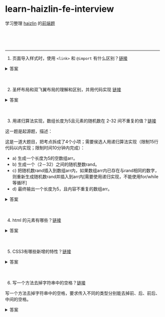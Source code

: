 # learn-haizlin-fe-interview

学习整理 [haizlin](https://github.com/haizlin) 的[前端题](https://github.com/haizlin/fe-interview)

<br><br><br>

***

1. 页面导入样式时，使用 `<link>` 和 `@import` 有什么区别？[链接](https://github.com/haizlin/fe-interview/issues/1)

<details>
<summary>答案</summary>

* `<link>` 是 html 标签，规定当前文档和外部资源之间的关系，一般写在 `<head>` 元素中，而 `@import` 是 css 的 `@规则` 语句，用于在 css 中引入一个外部样式表，一般写在 `<style>` 元素和 css 文件的开头。
* `<link>` 引入的 css 会先于 `@import` 加载。
* `<link>` 可以被动态添加和移除，`@import` 不能。
* 它们的浏览器兼容性不一样，`@import` 要求需要高于 Internet Explorer 浏览器 5.5 以上。（现在基本可以忽略这个问题）

注意：有很多回答都说 `link引入的样式页面加载时同时加载` ，这样的说法不严谨，观察浏览器打开网站加载资源的顺序可以发现，等到文档下载完成之后才会去下载其他资源文件（css js 图片 等），在文档下载完成和开始下载其他资源文件中间，会有段时间没有下载请求，所以页面加载的同时是有可能和样式加载是重叠的，但还是有一个明显的先后顺序，毕竟最优先要把 html 文档下载下来才能去做其它事。
</details>
<br><br>

2. 圣杯布局和双飞翼布局的理解和区别，并用代码实现 [链接](https://github.com/haizlin/fe-interview/issues/2)

<details>
<summary>答案</summary>

* 圣杯布局和双飞翼布局解决的问题是一样的，就是两边顶宽，中间自适应的三栏布局。
* 圣杯布局，为了中间 div 内容不被遮挡，将中间 div 设置了左右 padding-left 和 padding-right 后，将左右两个 div 用相对布局 position: relative并分别配合 right 和 left 属性，以便左右两栏 div 移动后不遮挡中间 div。双飞翼布局，为了中间 div 内容不被遮挡，直接在中间 div 内部创建子 div 用于放置内容，在该子 div 里用 margin-left 和 margin-right 为左右两栏 div 留出位置。

圣杯：

```html
<body>
<div id="hd">header</div>
<div id="bd">
  <div id="middle">middle</div>
  <div id="left">left</div>
  <div id="right">right</div>
</div>
<div id="footer">footer</div>
</body>

<style>
#hd{
    height:50px;
    background: #666;
    text-align: center;
}
#bd{
    /*左右栏通过添加负的margin放到正确的位置了，此段代码是为了摆正中间栏的位置*/
    padding:0 200px 0 180px;
    height:100px;
}
#middle{
    float:left;
    width:100%;/*左栏上去到第一行*/
    height:100px;
    background:blue;
}
#left{
    float:left;
    width:180px;
    height:100px;
    margin-left:-100%;
    background:#0c9;
    /*中间栏的位置摆正之后，左栏的位置也相应右移，通过相对定位的left恢复到正确位置*/
    position:relative;
    left:-180px;
}
#right{
    float:left;
    width:200px;
    height:100px;
    margin-left:-200px;
    background:#0c9;
    /*中间栏的位置摆正之后，右栏的位置也相应左移，通过相对定位的right恢复到正确位置*/
    position:relative;
    right:-200px;
}
#footer{
    height:50px;
    background: #666;
    text-align: center;
}
</style>
```

双飞翼

```html
<body>
<div id="hd">header</div> 
  <div id="middle">
    <div id="inside">middle</div>
  </div>
  <div id="left">left</div>
  <div id="right">right</div>
  <div id="footer">footer</div>
</body>

<style>
#hd{
    height:50px;
    background: #666;
    text-align: center;
}
#middle{
    float:left;
    width:100%;/*左栏上去到第一行*/     
    height:100px;
    background:blue;
}
#left{
    float:left;
    width:180px;
    height:100px;
    margin-left:-100%;
    background:#0c9;
}
#right{
    float:left;
    width:200px;
    height:100px;
    margin-left:-200px;
    background:#0c9;
}

/*给内部div添加margin，把内容放到中间栏，其实整个背景还是100%*/ 
#inside{
    margin:0 200px 0 180px;
    height:100px;
}
#footer{  
   clear:both; /*记得清楚浮动*/  
   height:50px;     
   background: #666;    
   text-align: center; 
} 
</style>
```
</details>
<br><br>

3. 用递归算法实现，数组长度为5且元素的随机数在 2-32 间不重复的值？[链接](https://github.com/haizlin/fe-interview/issues/3)

这一题是起源题，描述：<br>

这是一道大题目，把考点拆成了4个小项；需要侯选人用递归算法实现（限制15行代码以内实现；限制时间10分钟内完成）：

* a) 生成一个长度为5的空数组arr。
* b) 生成一个（2－32）之间的随机整数rand。
* c) 把随机数rand插入到数组arr内，如果数组arr内已存在与rand相同的数字，则重新生成随机数rand并插入到arr内[需要使用递归实现，不能使用for/while等循环]
* d) 最终输出一个长度为5，且内容不重复的数组arr。

<details>
<summary>答案</summary>

```js
function randomArr (count, min, max, arr = []) {
    if (arr.length < count) {
        let t = Math.floor(Math.random() * (max - min + 1)) + min;
        while (arr.includes(t)) {
            t = Math.floor(Math.random() * (max - min + 1)) + min
        }
        arr.push(t);
        return randomArr(count--, min, max, arr);
    } else {
        return arr;
    }
}
```

不允许使用循环，改写一下：

```js
function randomArr (count, min, max, arr = []) {
    if (arr.length < count) {
        let t = Math.floor(Math.random() * (max - min + 1)) + min;
        if (arr.includes(t)) {
            return randomArr(count, min, max, arr);
        } else {
            arr.push(t);
            return randomArr(count--, min, max, arr);
        }
    } else {
        return arr;
    }
}
```

优化一下代码行数：

```js
function randomArr (count, min, max, arr = []) {
    let t = Math.floor(Math.random() * (max - min + 1)) + min;
    if (!arr.includes(t)) {
        arr.push(t);
    }
    return arr.length < count ? randomArr(count, min, max, arr) : arr;
}
```

衍生知识点：尾递归优化<br>

如果生成的是小数，而不是整数，这样实现就会有个缺点，没有尾递归优化，当调用次数太多的时候会调用栈溢出。于是写一个包装函数进行优化：

```js
function tco(f) {
  var value;
  var active = false;
  var accumulated = [];

  return function accumulator() {
    accumulated.push(arguments);
    if (!active) {
      active = true;
      while (accumulated.length) {
        value = f.apply(this, accumulated.shift());
      }
      active = false;
      return value;
    }
  };
}

const randomArr = tco(function (count, min, max, arr = []) {
    if (arr.length < count) {
        let t = Math.random() * (max - min + 1) + min;
        while (arr.includes(t)) {
            t = Math.random() * (max - min + 1) + min
        }
        arr.push(t);
        return randomArr(count--, min, max, arr);
    } else {
        return arr;
    }
})
```

这样优化后就不会调用栈溢出了。
</details>
<br><br>

4. html 的元素有哪些？[链接](https://github.com/haizlin/fe-interview/issues/4)

<details>
<summary>答案</summary>

* 在 w3c 的规范文档 4.01 规范（[链接](https://www.w3.org/TR/html401/struct/global.html#h-7.5.3)）中是这么描述块级元素（block-level）和行内元素（inline-level）之间的区别的：

1. 内容模型： 通常，块级元素会包含行内元素或其他块级元素。而行内元素只能包含行内元素和数据。这种结构上的包含继承区别可以使块级元素创建比行内元素更”大型“的结构。

2. 格式：默认情况下，行内元素不会以新行开始，而块级元素会新起一行。

3. 内容的定向：unicode双向算法对于文本块会要求一个基础的文本方向。要为块级元素指定基础方向，就需要使用html元素的 `dir` 属性，`dir`属性的默认值是 `ltr`（从左往右）。

一旦为块级元素设置了 `dir` 属性，它会继续影响这个元素和它所有嵌套的块级元素，也就是说块级元素会继承 `dir` 属性。在嵌套元素身上设置新的 `dir` 属性才能覆盖掉继承的值。

如果要为整个文档设置基础文本方向，就在 `html` 元素上设置 `dir` 属性。

而对于行内元素来说，它不会继承 `dir` 属性。这就是说，一个没有 `dir` 属性的行内元素不会为了遵守双向算法而去为内嵌的元素开启一个额外层级。

下面是块级元素：

* `<address>` 表示其中的 HTML 提供了某个人或某个组织（等等）的联系信息。
* `<article>` HTML5 表示文档、页面、应用或网站中的独立结构，其意在成为可独立分配的或可复用的结构，如在发布中，它可能是论坛帖子、杂志或新闻文章、博客、用户提交的评论、交互式组件，或者其他独立的内容项目。​​。
* `<aside>` HTML5 表示一个和其余页面内容几乎无关的部分，被认为是独立于该内容的一部分并且可以被单独的拆分出来而不会使整体受影响。其通常表现为侧边栏或者标注框。
* `<audio>` HTML5 用于在文档中嵌入音频内容。
* `<blockquote>` 块级引用元素，代表其中的文字是引用内容。。
* `<canvas>` HTML5 被用来通过JavaScript（Canvas API 或 WebGL API）绘制图形及图形动画。
* `<dd>` 用来指明一个描述列表  `<dl>` 元素中一个术语的描述。这个元素只能作为描述列表元素的子元素出现，并且必须跟着一个 `<dt>` 元素。
* `<div>` 是一个通用型的流内容容器，在不使用CSS的情况下，其对内容或布局没有任何影响。
* `<dl>` 包含术语定义以及描述的列表。
* `<fieldset>` 用于对表单中的控制元素进行分组。
* `<figcaption>` HTML5 是与其相关联的图片的说明/标题，用于描述其父节点 `<figure>`元素里的其他数据。
* `<figure>` HTML5 代表一段独立的内容，通常来引用图片。
* `<footer>` HTML5 区段尾或页尾。
* `<form>` 表单。
* `<h1> <h2> <h3> <h4> <h5> <h6>` 标题。
* `<header>` HTML5 用于展示介绍性内容，通常包含一组介绍性的或是辅助导航的实用元素。它可能包含一些标题元素，但也可能包含其他元素，比如 Logo、搜索框、作者名称，等等。
* `<hgroup>` HTML5 标题组。
* `<hr>` 水平分割线。
* `<noscript>` 不支持脚本或禁用脚本时显示的内容。
* `<ol>` 有序列表。
* `<output>` HTML5 表示计算或用户操作的结果。
* `<p>` 段落。
* `<pre>` 预格式化文本。
* `<section>` HTML5 一个页面区段。
* `<table>` 表格。
* `<tfoot>` 表脚注。
* `<ul>` 无序列表。
* `<video>` HTML5 视频。

下面是行内元素：

* `<b>` 提醒注意（Bring Attention To）元素（注意，这个元素的语义并不是粗体，粗体请使用 css 样式 font-weight）
* `<i>` 表现一系列带有不同语义的文本，它的典型样式显示为斜体。
* `<small>` 使文本的字体变小一号。HTML5中，除了它的样式含义，这个元素被重新定义为表示边注释和附属细则，包括版权和法律文本。
* `<abbr>` 缩写元素。可以通过可选的 title 属性提供完整的描述。
* `<cite>` 表示一个作品的引用，且必须包含作品的标题。
* `<code>` 呈现一段计算机代码. 默认情况下, 它以浏览器的默认等宽字体显示。
* `<dfn>` 定义元素。表示一个术语的定义。
* `<em>` 着重元素。标记出需要用户着重阅读的内容， `<em>` 元素是可以嵌套的，嵌套层次越深，则其包含的内容被认定为越需要着重阅读。
* `<kbd>` 键盘输入元素用于表示用户输入，它将产生一个行内元素，以浏览器的默认 monospace 字体显示。
* `<strong>` 表示文本十分重要，一般用粗体显示。
* `<samp>` 标识计算机程序输出，通常使用浏览器缺省的 monotype 字体
* `<var>` 表示数学表达式或编程上下文中的变量名称。尽管该行为取决于浏览器，但通常使用当前字体的斜体形式显示。
* `<a>` 锚元素。用于创建超链接。
* `<bdo>` 双向文本替代元素改写了文本的方向性, 使文本以不同的方向渲染呈现出来。
* `<br>` 在文本中生成一个换行（回车）符号。
* `<img>` 图片。
* `<map>` 和 `<area>` 配合定义一个图像映射(一个可点击的链接区域)。
* `<object>` 表示引入一个外部资源，这个资源可能是一张图片，一个嵌入的浏览上下文，亦或是一个插件所使用的资源。
* `<q>` 表示一个封闭的并且是短的行内引用的文本. 这个标签是用来引用短的文本，所以请不要引入换行符; 对于长的文本的引用请使用 `<blockquote>` 替代.
* `<script>` 用于嵌入或引用可执行脚本。这通常用作嵌入或者指向 JavaScript 代码。
* `<span>` 短语内容的通用行内容器，并没有任何特殊语义。
* `<sub>` 定义了一个文本区域，出于排版的原因，与主要的文本相比，应该展示得更低并且更小。
* `<sup>`定义了一个文本区域，出于排版的原因，与主要的文本相比，应该展示得更高并且更小。
* `<buttom>` 表示一个可点击的按钮。
* `<input>` 用于为基于Web的表单创建交互式控件。
* `<label>` 表示用户界面中某个元素的说明。
* `<select>` 表示一个提供选项菜单的控件。
* `<textarea>` 表示一个多行纯文本编辑控件。

***

* 块级元素和行内元素只是过去规范的定义。如今最新的 html 规范对元素的分类是根据元素所包含内容来决定的。这就是内容模型（Content models）。详见 WHATWG 维护的 [html 规范](https://html.spec.whatwg.org/multipage/dom.html#content-models) 以及 [MDN 文档](https://developer.mozilla.org/zh-CN/docs/Web/Guide/HTML/Content_categories)。


根据内容模型进行的分类主要有三种：

1. 主内容类，描述了很多元素共享的内容规范；

元数据内容（Metadata content）: `<base>, <link>, <meta>, <noscript>, <script>, <style>, <title>`
流式元素（Flow content）:` <a>, <abbr>, <address>, <article>, <aside>, <audio>, <b>,<bdo>, <bdi>, <blockquote>, <br>, <button>, <canvas>, <cite>, <code>, <data>, <datalist>, <del>, <details>, <dfn>, <div>, <dl>, <em>, <embed>, <fieldset>, <figure>, <footer>, <form>, <h1>, <h2>, <h3> , <h4>, <h5>, <h6>, <header>, <hgroup>, <hr>, <i>, <iframe>, <img>, <input>, <ins>, <kbd>, <label>, <main>, <map>, <mark>, <math>, <menu>, <meter>, <nav>, <noscript>, <object>, <ol>, <output>, <p>, <pre>, <progress>, <q>, <ruby>, <s>, <samp>, <script>, <section>, <select>, <small>, <span>, <strong>, <sub>, <sup>, <svg>, <table>, <template>, <textarea>, <time>, <ul>, <var>, <video>, <wbr>, Text`
章节元素（Sectioning content）: ` <article>, <aside>, <nav>, <section>`
标题元素（Heading content）: `<h1>, <h2>, <h3> , <h4>, <h5>, <h6>, <hgroup>`
短语元素（Phrasing content）: ` <abbr>, <audio>, <b>, <bdo>, <br>, <button>, <canvas>, <cite>, <code>, <datalist>, <dfn>, <em>, <embed>, <i>, <iframe>, <img>, <input>, <kbd>, <label>, <mark>, <math>, <meter>, <noscript>, <object>, <output>, <progress>, <q>, <ruby>, <samp>, <script>, <select>, <small>, <span>, <strong>, <sub>, <sup>, <svg>, <textarea>, <time>, <var>, <video>, <wbr>, plain text `
嵌入元素（Embedded content）: `<audio>, <canvas>, <embed>, <iframe>, <img>, <math>, <object>, <svg>, <video>`
交互元素（Interactive content）: `<a>，<button>，<details>，<embed>，<iframe>，<label>，<select>, <textarea>`


2. 表单相关的内容类，描述了表单相关元素共有的内容规范；

`<button> <fieldset><input> <label> <meter> <object> <output> <progress> <select> <textarea>`

3. 特殊内容类，描述了仅仅在某些特殊元素上才需要遵守的内容规范，通常这些元素都有特殊的上下文关系。

`<script> <template> <del>, <ins>`

</details>
<br><br>

5. CSS3有哪些新增的特性？[链接](https://github.com/haizlin/fe-interview/issues/5)

<details>
<summary>答案</summary>

根据 w3c 规范来看，css 没有3的版本号了，而是拆成不同的模块独立更新，有一系列流程，从草案到最后的推荐标准。具体请去 w3c 官网查阅[文档](https://www.w3.org/Style/CSS/current-work)。
</details>
<br><br>

6. 写一个方法去掉字符串中的空格？[链接](https://github.com/haizlin/fe-interview/issues/6)

写一个方法去掉字符串中的空格，要求传入不同的类型分别能去掉前、后、前后、中间的空格。

<details>
<summary>答案</summary>

* 去除中间空格使用了 ES2018 新增特性正则表达式的后行断言（lookbehind ），对浏览器有兼容性要求，具体兼容性请去[caniuse](https://www.caniuse.com/?search=lookbehind) 查看。

```js
function trim (str, type = 'default') {
    if (str === '') return '';
    str = String(str);
    const reg = {
        left: /^ */g,
        right: / *$/g,
        both: /^ *| *$/g,
        middle: /(?<=[^ ]+) *(?=[^ ]+)/g,
        default: / */g
    };

    return str.replace(reg[type], '');
}
```
</details>
<br><br>